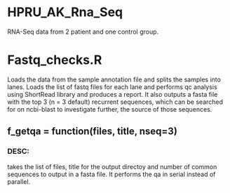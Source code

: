 # HPRU_AK_Rna_Seq
RNA-Seq data from 2 patient and one control group.

# Fastq_checks.R
Loads the data from the sample annotation file and splits the samples into lanes. Loads the list of fastq files for each lane and performs qc analysis using ShortRead library and produces a report. It also outputs a fasta file with the top 3 (n = 3 default) recurrent sequences, which can be searched for on ncbi-blast to investigate further, the source of those sequences.

## f_getqa = function(files, title, nseq=3)
### DESC:
takes the list of files, title for the output directoy and number of common sequences to output in a fasta file. It performs the qa in serial instead of parallel.